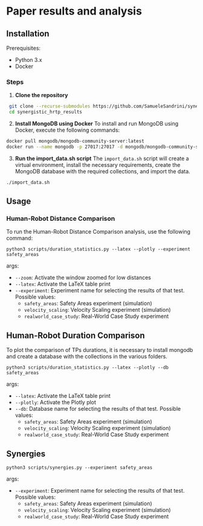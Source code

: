 # Paper results and analysis

## Installation

Prerequisites:

- Python 3.x
- Docker

### Steps

1. **Clone the repository**

  ```bash
   git clone --recurse-submodules https://github.com/SamueleSandrini/synergistic_hrtp_results
   cd synergistic_hrtp_results
  ```
2. **Install MongoDB using Docker** To install and run MongoDB using Docker, execute the following commands:

  ```bash
  docker pull mongodb/mongodb-community-server:latest
  docker run --name mongodb -p 27017:27017 -d mongodb/mongodb-community-server:latest
  ```
3. **Run the import_data.sh script**
The `import_data.sh` script will create a virtual environment, install the necessary requirements, create the MongoDB database with the required collections, and import the data.

  ```bash
  ./import_data.sh
  ```

## Usage

### Human-Robot Distance Comparison
To run the Human-Robot Distance Comparison analysis, use the following command:

```
python3 scripts/duration_statistics.py --latex --plotly --experiment safety_areas
```
args:
* `--zoom`: Activate the window zoomed for low distances
* `--latex`: Activate the LaTeX table print
* `--experiment`: Experiment name for selecting the results of that test. Possible values:
  * `safety_areas`: Safety Areas experiment (simulation)
  * `velocity_scaling`: Velocity Scaling experiment (simulation)
  * `realworld_case_study`: Real-World Case Study experiment

## Human-Robot Duration Comparison
To plot the comparison of TPs durations, it is necessary to install mongodb and create a database with the collections in the various folders.

```
python3 scripts/duration_statistics.py --latex --plotly --db safety_areas
```
args:
* `--latex`: Activate the LaTeX table print
* `--plotly`: Activate the Plotly plot
* `--db`: Database name for selecting the results of that test. Possible values:
  * `safety_areas`: Safety Areas experiment (simulation)
  * `velocity_scaling`: Velocity Scaling experiment (simulation)
  * `realworld_case_study`: Real-World Case Study experiment

## Synergies

```
python3 scripts/synergies.py --experiment safety_areas
```
args:
* `--experiment`: Experiment name for selecting the results of that test. Possible values:
  * `safety_areas`: Safety Areas experiment (simulation)
  * `velocity_scaling`: Velocity Scaling experiment (simulation)
  * `realworld_case_study`: Real-World Case Study experiment
